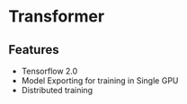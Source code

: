 # Transformer
## Features
* Tensorflow 2.0
* Model Exporting for training in Single GPU
* Distributed training
